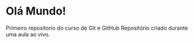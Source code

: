 # Olá Mundo!
 Primeiro repositorio do curso de Git e GitHub
 Repositório criado durante uma aula ao vivo.
